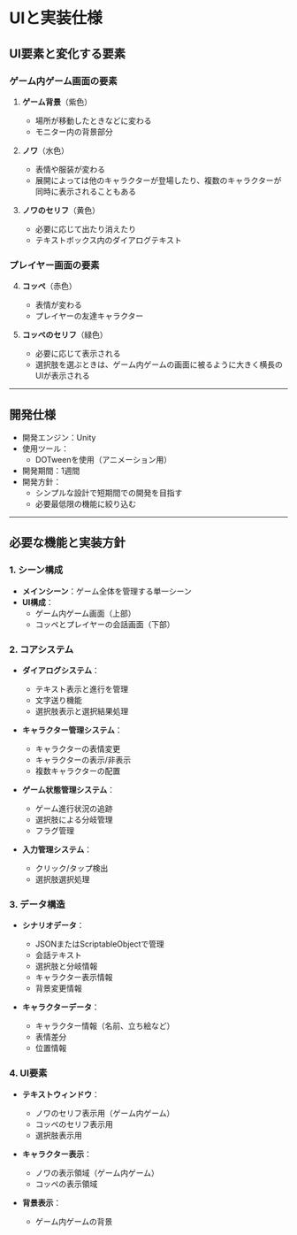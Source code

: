 # UIと実装仕様

## UI要素と変化する要素

### ゲーム内ゲーム画面の要素
1. **ゲーム背景**（紫色）
   - 場所が移動したときなどに変わる
   - モニター内の背景部分

2. **ノワ**（水色）
   - 表情や服装が変わる
   - 展開によっては他のキャラクターが登場したり、複数のキャラクターが同時に表示されることもある

3. **ノワのセリフ**（黄色）
   - 必要に応じて出たり消えたり
   - テキストボックス内のダイアログテキスト

### プレイヤー画面の要素
4. **コッペ**（赤色）
   - 表情が変わる
   - プレイヤーの友達キャラクター

5. **コッペのセリフ**（緑色）
   - 必要に応じて表示される
   - 選択肢を選ぶときは、ゲーム内ゲームの画面に被るように大きく横長のUIが表示される

---

## 開発仕様
- 開発エンジン：Unity
- 使用ツール：
  - DOTweenを使用（アニメーション用）
- 開発期間：1週間
- 開発方針：
  - シンプルな設計で短期間での開発を目指す
  - 必要最低限の機能に絞り込む

---

## 必要な機能と実装方針

### 1. シーン構成
- **メインシーン**：ゲーム全体を管理する単一シーン
- **UI構成**：
  - ゲーム内ゲーム画面（上部）
  - コッペとプレイヤーの会話画面（下部）

### 2. コアシステム
- **ダイアログシステム**：
  - テキスト表示と進行を管理
  - 文字送り機能
  - 選択肢表示と選択結果処理

- **キャラクター管理システム**：
  - キャラクターの表情変更
  - キャラクターの表示/非表示
  - 複数キャラクターの配置

- **ゲーム状態管理システム**：
  - ゲーム進行状況の追跡
  - 選択肢による分岐管理
  - フラグ管理

- **入力管理システム**：
  - クリック/タップ検出
  - 選択肢選択処理

### 3. データ構造
- **シナリオデータ**：
  - JSONまたはScriptableObjectで管理
  - 会話テキスト
  - 選択肢と分岐情報
  - キャラクター表示情報
  - 背景変更情報

- **キャラクターデータ**：
  - キャラクター情報（名前、立ち絵など）
  - 表情差分
  - 位置情報

### 4. UI要素
- **テキストウィンドウ**：
  - ノワのセリフ表示用（ゲーム内ゲーム）
  - コッペのセリフ表示用
  - 選択肢表示用

- **キャラクター表示**：
  - ノワの表示領域（ゲーム内ゲーム）
  - コッペの表示領域

- **背景表示**：
  - ゲーム内ゲームの背景
